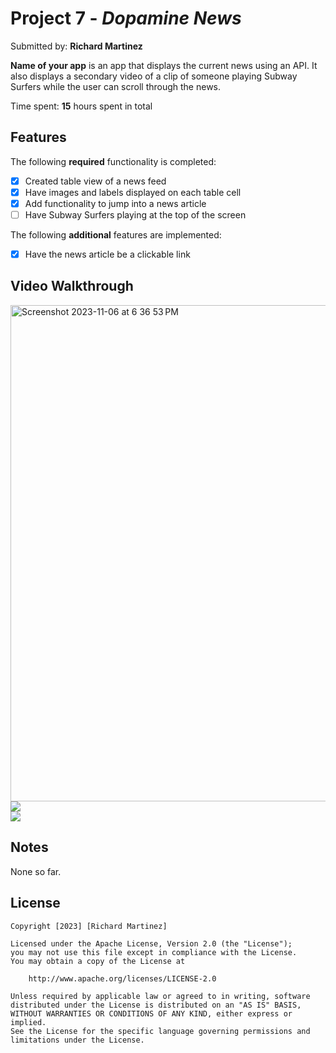 # Project 7 - *Dopamine News*

Submitted by: **Richard Martinez** 

**Name of your app** is an app that displays the current news using an API. It also displays a secondary video of a clip of someone playing Subway Surfers while the user can scroll through the news.

Time spent: **15** hours spent in total

## Features

The following **required** functionality is completed:

- [x] Created table view of a news feed
- [x] Have images and labels displayed on each table cell
- [x] Add functionality to jump into a news article
- [ ] Have Subway Surfers playing at the top of the screen

The following **additional** features are implemented:

- [x] Have the news article be a clickable link

## Video Walkthrough

<img width="794" alt="Screenshot 2023-11-06 at 6 36 53 PM" src="https://github.com/RichardM83/CodePathApp/assets/71109091/47b6b0b0-d7df-4b6e-afff-44f020e068b1">

  <div>
    <a href="https://www.loom.com/share/ca566541680940719df27ee81860bf1e">
    </a>
    <a href="https://www.loom.com/share/ca566541680940719df27ee81860bf1e">
      <img style="max-width:300px;" src="https://cdn.loom.com/sessions/thumbnails/ca566541680940719df27ee81860bf1e-with-play.gif">
    </a>
  </div>

<div>
    <a href="https://www.loom.com/share/ed2fdd590e374733a371351e62fd93a7"></a>
    <a href="https://www.loom.com/share/ed2fdd590e374733a371351e62fd93a7">
      <img style="max-width:300px;" src="https://cdn.loom.com/sessions/thumbnails/ed2fdd590e374733a371351e62fd93a7-with-play.gif">
    </a>
  </div>

## Notes

None so far.

## License

    Copyright [2023] [Richard Martinez]

    Licensed under the Apache License, Version 2.0 (the "License");
    you may not use this file except in compliance with the License.
    You may obtain a copy of the License at

        http://www.apache.org/licenses/LICENSE-2.0

    Unless required by applicable law or agreed to in writing, software
    distributed under the License is distributed on an "AS IS" BASIS,
    WITHOUT WARRANTIES OR CONDITIONS OF ANY KIND, either express or implied.
    See the License for the specific language governing permissions and
    limitations under the License.
